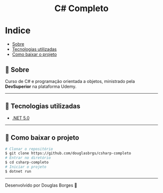 <h1 align="center">C# Completo</h1>

# Indice
- [Sobre](#📃-sobre)
- [Tecnologias utilizadas](#🚀-tecnologias-utilizadas)  
- [Como baixar o projeto](#📁-como-baixar-o-projeto)

## 📃 Sobre

Curso de C# e programação orientada a objetos, ministrado pela **DevSuperior** na plataforma Udemy.

---

## 🚀 Tecnologias utilizadas

- [.NET 5.0](https://dotnet.microsoft.com/en-us/download/dotnet/5.0)

---

## 📁 Como baixar o projeto

  ```bash
  # Clonar o repositório
  $ git clone https://github.com/douglasbrgs/csharp-completo
  # Entrar no diretório
  $ cd csharp-completo
  # Iniciar o projeto
  $ dotnet run
  ```
---
Desenvolvido por Douglas Borges 🖤